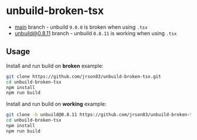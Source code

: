 # unbuild-broken-tsx

- [main](https://github.com/jrson83/unbuild-broken-tsx/tree/main) branch - unbuild `9.0.0` is broken when using `.tsx`
- [unbuild@0.8.11](https://github.com/jrson83/unbuild-broken-tsx/tree/unbuild@0.8.11) branch - unbuild `0.8.11` is working when using `.tsx`

## Usage

Install and run build on **broken** example:

```bash
git clone https://github.com/jrson83/unbuild-broken-tsx.git
cd unbuild-broken-tsx
npm install
npm run build
```

Install and run build on **working** example:

```bash
git clone -b unbuild@0.8.11 https://github.com/jrson83/unbuild-broken-tsx.git
cd unbuild-broken-tsx
npm install
npm run build
```
